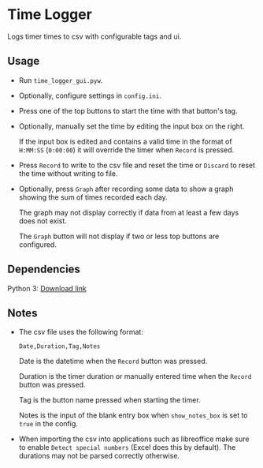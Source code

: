 # Time Logger

Logs timer times to csv with configurable tags and ui.

## Usage

- Run `time_logger_gui.pyw`.

- Optionally, configure settings in `config.ini`.

- Press one of the top buttons to start the time with that button's tag.

- Optionally, manually set the time by editing the input box on the right.

    If the input box is edited and contains a valid time in the format of `H:MM:SS` (`0:00:00`) it will override the timer when `Record` is pressed.

- Press `Record` to write to the csv file and reset the time or `Discard` to reset the time without writing to file.

- Optionally, press `Graph` after recording some data to show a graph showing the sum of times recorded each day.

    The graph may not display correctly if data from at least a few days does not exist.

    The `Graph` button will not display if two or less top buttons are configured.

## Dependencies

Python 3: [Download link](https://www.python.org/downloads/)

## Notes

- The csv file uses the following format:

    ```
    Date,Duration,Tag,Notes
    ```

    Date is the datetime when the `Record` button was pressed.

    Duration is the timer duration or manually entered time when the `Record` button was pressed.

    Tag is the button name pressed when starting the timer.

    Notes is the input of the blank entry box when `show_notes_box` is set to `true` in the config.

- When importing the csv into applications such as libreoffice make sure to enable `Detect special numbers` (Excel does this by default). The durations may not be parsed correctly otherwise.
